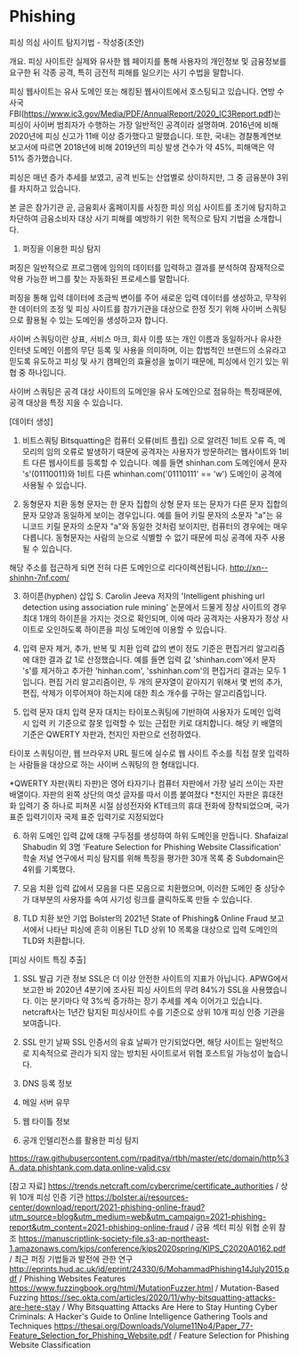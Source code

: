 # Phishing 
피싱 의심 사이트 탐지기법 - 작성중(초안)

개요. 
피싱 사이트란 실제와 유사한 웹 페이지를 통해 사용자의 개인정보 및 금융정보를 요구한 뒤 각종 공격, 특히 금전적 피해를 일으키는 사기 수법을 말합니다.

피싱 웹사이트는 유사 도메인 또는 해킹된 웹사이트에서 호스팅되고 있습니다.
연방 수사국 FBI(https://www.ic3.gov/Media/PDF/AnnualReport/2020_IC3Report.pdf)는 피싱이 사이버 범죄자가 수행하는 가장 일반적인 공격이라 설명하며. 2016년에 비해 2020년에 피싱 신고가 11배 이상 증가했다고 말했습니다.
또한, 국내는 경찰통계연보 보고서에 따르면 2018년에 비해 2019년의 피싱 발생 건수가 약 45%, 피해액은 약 51% 증가했습니다.

피싱은 매년 증가 추세를 보였고, 공격 빈도는 산업별로 상이하지만, 그 중 금융분야 3위를 차지하고 있습니다.

본 글은 참가기관 곧, 금융회사 홈페이지를 사칭한 피싱 의심 사이트를 초기에 탐지하고 차단하여 금융소비자 대상 사기 피해를 예방하기 위한 목적으로 탐지 기법을 소개합니다.

1. 퍼징을 이용한 피싱 탐지

퍼징은 일반적으로 프로그램에 임의의 데이터를 입력하고 결과를 분석하여 잠재적으로 악용 가능한 버그를 찾는 자동화된 프로세스를 말합니다.

퍼징을 통해 입력 데이터에 조금씩 변이를 주어 새로운 입력 데이터를 생성하고, 무작위한 데이터의 조정 및 피싱 사이트를 참가기관을 대상으로 한정 짓기 위해 사이버 스쿼팅으로 활용될 수 있는 도메인을 생성하고자 합니다.

사이버 스쿼팅이란 상표, 서비스 마크, 회사 이름 또는 개인 이름과 동일하거나 유사한 인터넷 도메인 이름의 무단 등록 및 사용을 의미하며, 이는 합법적인 브랜드의 소유라고 믿도록 유도하고 피싱 및 사기 캠페인의 효율성을 높이기 때문에, 피싱에서 인기 있는 위협 중 하나입니다.

사이버 스쿼팅은 공격 대상 사이트의 도메인을 유사 도메인으로 점유하는 특징때문에, 공격 대상을 특정 지을 수 있습니다.


[데이터 생성]

1. 비트스쿼팅
Bitsquatting은 컴퓨터 오류(비트 플립) 으로 알려진 1비트 오류 즉, 메모리의 임의 오류로 발생하기 때문에
공격자는 사용자가 방문하려는 웹사이트와 1비트 다른 웹사이트를 등록할 수 있습니다.
예를 들면 shinhan.com 도메인에서 문자 's'(01110011)와 1비트 다른 whinhan.com('01110111' == 'w') 도메인이 공격에 사용될 수 있습니다.

2. 동형문자 치환
동형 문자는 한 문자 집합의 상형 문자 또는 문자가 다른 문자 집합의 문자 모양과 동일하게 보이는 경우입니다. 
예를 들어 키릴 문자의 소문자 "а"는 유니코드 키릴 문자의 소문자 "a"와 동일한 것처럼 보이지만, 컴퓨터의 경우에는 매우 다릅니다.
동형문자는 사람의 눈으로 식별할 수 없기 때문에 피싱 공격에 자주 사용될 수 있습니다.

해당 주소를 접근하게 되면 전혀 다른 도메인으로 리다이렉션됩니다.
http://xn--shinhn-7nf.com/

3. 하이픈(hyphen) 삽입
S. Carolin Jeeva 저자의 'Intelligent phishing url detection using association rule mining' 논문에서 드물게 정상 사이트의 경우 최대 1개의 하이픈을 가지는 것으로 확인되며, 이에 따라 공격자는 사용자가 정상 사이트로 오인하도록 하이픈을 피싱 도메인에 이용할 수 있습니다.

4. 입력 문자 제거, 추가, 반복 및 치환
입력 값의 변이 정도 기준은 편집거리 알고리즘에 대한 결과 값 1로 산정했습니다.
예를 들면 입력 값 'shinhan.com'에서 문자 's'를 제거하고 추가한 'hinhan.com', 'sshinhan.com'의 편집거리 결과는 모두 1입니다.
편집 거리 알고리즘이란, 두 개의 문자열이 같아지기 위해서 몇 번의 추가, 편집, 삭제가 이루어져야 하는지에 대한 최소 개수를 구하는 알고리즘입니다.

5. 입력 문자 대치
입력 문자 대치는 타이포스쿼팅에 기반하여 사용자가 도메인 입력 시 입력 키 기준으로 잘못 입력할 수 있는 근접한 키로 대치합니다. 해당 키 배열의 기준은 QWERTY 자판과, 천지인 자판으로 선정하였다.

타이포 스쿼팅이란, 웹 브라우저 URL 필드에 실수로 웹 사이트 주소를 직접 잘못 입력하는 사람들을 대상으로 하는 사이버 스쿼팅의 한 형태입니다.

*QWERTY 자판(쿼티 자판)은 영어 타자기나 컴퓨터 자판에서 가장 널리 쓰이는 자판 배열이다. 자판의 왼쪽 상단의 여섯 글자를 따서 이름 붙여졌다
*천지인 자판은 휴대전화 입력기 중 하나로 피쳐폰 시절 삼성전자와 KT테크의 휴대 전화에 장착되었으며, 국가 표준 입력기이자 국제 표준 입력기로 지정되었다


6. 하위 도메인
입력 값에 대해 구두점를 생성하여 하위 도메인을 만듭니다. Shafaizal Shabudin 외 3명 'Feature Selection for Phishing Website Classification' 학술 저널 연구에서 피싱 탐지를 위해 특징을 평가한 30개 목록 중 Subdomain은 4위를 기록했다.

7. 모음 치환
입력 값에서 모음을 다른 모음으로 치환했으며, 이러한 도메인 중 상당수가 대부분의 사용자를 속여 사기성 링크를 클릭하도록 만들 수 있습니다.

8. TLD 치환
보안 기업 Bolster의 2021년 State of Phishing& Online Fraud 보고서에서 나타난 피싱에 흔히 이용된 TLD 상위 10 목록을 대상으로 입력 도메인의 TLD와 치환합니다.

[피싱 사이트 특징 추출]
1. SSL 발급 기관 정보
SSL은 더 이상 안전한 사이트의 지표가 아닙니다.
APWG에서 보고한 바 2020년 4분기에 조사된 피싱 사이트의 무려 84%가 SSL을 사용했습니다.
이는 분기마다 약 3%씩 증가하는 장기 추세를 계속 이어가고 있습니다.
netcraft사는 1년간 탐지된 피싱사이트 수를 기준으로 상위 10개 피싱 인증 기관을 보여줍니다.

2. SSL 만기 날짜
SSL 인증서의 유효 날짜가 만기되었다면, 해당 사이트는 일반적으로 지속적으로 관리가 되지 않는 방치된 사이트로서 위협 호스트일 가능성이 높습니다.

3. DNS 등록 정보


4. 메일 서버 유무

5. 웹 타이틀 정보



2. 공개 인텔리전스를 활용한 피싱 탐지

https://raw.githubusercontent.com/rpaditya/rtbh/master/etc/domain/http%3A..data.phishtank.com.data.online-valid.csv



[참고 자료]
https://trends.netcraft.com/cybercrime/certificate_authorities / 상위 10개 피싱 인증 기관
https://bolster.ai/resources-center/download/report/2021-phishing-online-fraud?utm_source=blog&utm_medium=web&utm_campaign=2021-phishing-report&utm_content=2021-phishing-online-fraud / 금융 섹터 피싱 위협 순위 참조
https://manuscriptlink-society-file.s3-ap-northeast-1.amazonaws.com/kips/conference/kips2020spring/KIPS_C2020A0162.pdf / 최근 퍼징 기법들과 발전에 관한 연구
http://eprints.hud.ac.uk/id/eprint/24330/6/MohammadPhishing14July2015.pdf / Phishing Websites Features
https://www.fuzzingbook.org/html/MutationFuzzer.html / Mutation-Based Fuzzing
https://sec.okta.com/articles/2020/11/why-bitsquatting-attacks-are-here-stay / Why Bitsquatting Attacks Are Here to Stay
Hunting Cyber Criminals: A Hacker's Guide to Online Intelligence Gathering Tools and Techniques
https://thesai.org/Downloads/Volume11No4/Paper_77-Feature_Selection_for_Phishing_Website.pdf / Feature Selection for Phishing Website Classification
